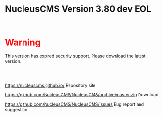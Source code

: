 NucleusCMS Version 3.80 dev EOL
==========

<br>

# <font color="Red">Warning</font>

This version has expired security support. Please download the latest version.

<br>
<br>

https://nucleuscms.github.io/
Repository site

https://github.com/NucleusCMS/NucleusCMS/archive/master.zip
Download

https://github.com/NucleusCMS/NucleusCMS/issues
Bug report and suggestion